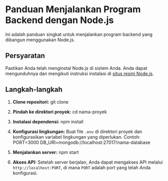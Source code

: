 # Panduan Menjalankan Program Backend dengan Node.js

Ini adalah panduan singkat untuk menjalankan program backend yang dibangun menggunakan Node.js.

## Persyaratan

Pastikan Anda telah menginstal Node.js di sistem Anda. Anda dapat mengunduhnya dan mengikuti instruksi instalasi di [situs resmi Node.js](https://nodejs.org/).

## Langkah-langkah

1. **Clone repositori:**
git clone <url-repositori>

2. **Pindah ke direktori proyek:**
cd nama-proyek

3. **Instalasi dependensi:**
npm install

4. **Konfigurasi lingkungan:**
Buat file `.env` di direktori proyek dan konfigurasikan variabel lingkungan yang diperlukan. Contoh:
PORT=3000
DB_URI=mongodb://localhost:27017/nama-database

5. **Menjalankan server:**
npm start

6. **Akses API:**
Setelah server berjalan, Anda dapat mengakses API melalui `http://localhost:PORT`, di mana `PORT` adalah port yang telah Anda konfigurasi.
